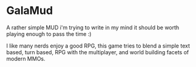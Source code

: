 # GalaMud
A rather simple MUD i'm trying to write in my mind it should be worth playing enough to pass the time :)

I like many nerds enjoy a good RPG, this game tries to blend a simple text based,
turn based, RPG with the multiplayer, and world building facets of modern MMOs.


